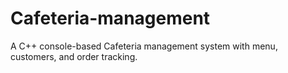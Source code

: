 # Cafeteria-management
A C++ console-based Cafeteria  management system with menu, customers, and order tracking.
